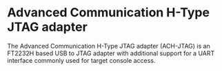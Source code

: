 # Advanced Communication H-Type JTAG adapter

The Advanced Communication H-Type JTAG adapter (ACH-JTAG) is an FT2232H
based USB to JTAG adapter with additional support for a UART interface
commonly used for target console access.
